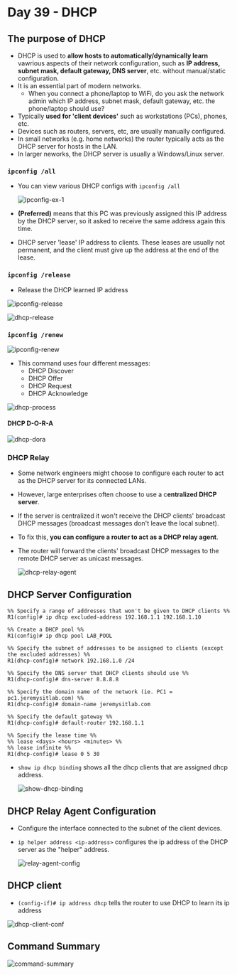 # Day 39 - DHCP

## The purpose of DHCP
- DHCP is used to **allow hosts to automatically/dynamically learn** vawrious aspects of their network configuration, such as **IP address, subnet mask, default gateway, DNS server**, etc. without manual/static configuration.
- It is an essential part of modern networks.
    - When you connect a phone/laptop to WiFi, do you ask the network admin which IP address, subnet mask, default gateway, etc. the phone/laptop should use?
- Typically **used for 'client devices'** such as workstations (PCs), phones, etc.
- Devices such as routers, servers, etc, are usually manually configured.
- In small networks (e.g. home networks) the router typically acts as the DHCP server for hosts in the LAN.
- In larger neworks, the DHCP server is usually a Windows/Linux server.


### **`ipconfig /all`**

- You can view various DHCP configs with `ipconfig /all`

    ![ipconfig-ex-1](assets/day39/ipconfig-ex-1.png)

- **(Preferred)** means that this PC was previously assigned this IP address by the DHCP server, so it asked to receive the same address again this time.
- DHCP server 'lease' IP address to clients. These leases are usually not permanent, and the client must give up the address at the end of the lease. 

### **`ipconfig /release`**

- Release the DHCP learned IP address

![ipconfig-release](assets/day39/ipconfig-release.png)

![dhcp-release](assets/day39/dhcp-release.png)


### **`ipconfig /renew`**

![ipconfig-renew](assets/day39/ipconf-renew.png)

- This command uses four different messages:
    - DHCP Discover
    - DHCP Offer
    - DHCP Request
    - DHCP Acknowledge

![dhcp-process](assets/day39/dhcp-process.png)

#### DHCP D-O-R-A

![dhcp-dora](assets/day39/dhcp-dora.png)

### DHCP Relay

- Some network engineers might choose to configure each router to act as the DHCP server for its connected LANs.
- However, large enterprises often choose to use a c**entralized DHCP server**.
- If the server is centralized it won't receive the DHCP clients' broadcast DHCP messages (broadcast messages don't leave the local subnet).
- To fix this, **you can configure a router to act as a DHCP relay agent**.
- The router will forward the clients' broadcast DHCP messages to the remote DHCP server as unicast messages.

    ![dhcp-relay-agent](assets/day39/dhcp-relay-agent.png)


## DHCP Server Configuration

```
%% Specify a range of addresses that won't be given to DHCP clients %%
R1(config)# ip dhcp excluded-address 192.168.1.1 192.168.1.10

%% Create a DHCP pool %%
R1(config)# ip dhcp pool LAB_POOL

%% Specify the subnet of addresses to be assigned to clients (except the excluded addresses) %%
R1(dhcp-config)# network 192.168.1.0 /24

%% Specify the DNS server that DHCP clients should use %%
R1(dhcp-config)# dns-server 8.8.8.8

%% Specify the domain name of the network (ie. PC1 = pc1.jeremysitlab.com) %%
R1(dhcp-config)# domain-name jeremysitlab.com

%% Specify the default gateway %%
R1(dhcp-config)# default-router 192.168.1.1

%% Specify the lease time %%
%% lease <days> <hours> <minutes> %%
%% lease infinite %%
R1(dhcp-config)# lease 0 5 30
```

- `show ip dhcp binding` shows all the dhcp clients that are assigned dhcp address.

    ![show-dhcp-binding](assets/day39/show-dhcp-binding.png)

## DHCP Relay Agent Configuration

- Configure the interface connected to the subnet of the client devices.

- `ip helper address <ip-address>` configures the ip address of the DHCP server as the "helper" address.

    ![relay-agent-config](assets/day39/relay-agent-config.png)

## DHCP client

- `(config-if)# ip address dhcp` tells the router to use DHCP to learn its ip address

![dhcp-client-conf](assets/day39/dhcp-client-conf.png)

## Command Summary

![command-summary](assets/day39/command-summary.png)